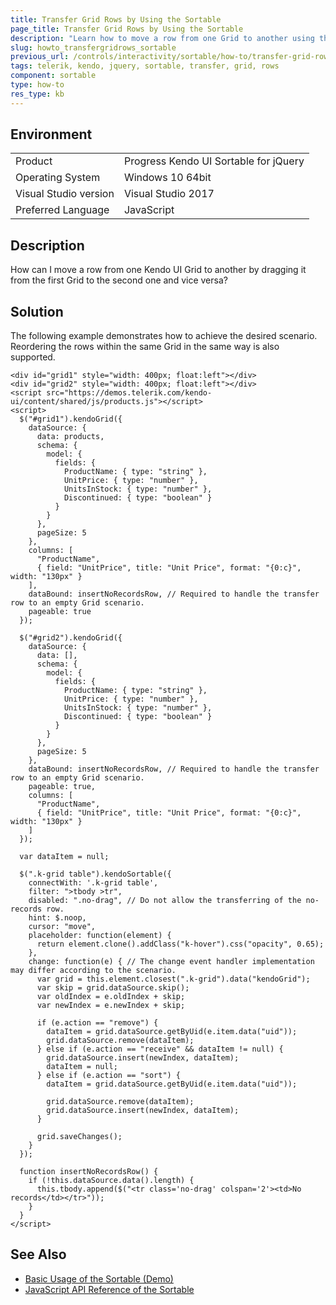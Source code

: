 ```yaml
---
title: Transfer Grid Rows by Using the Sortable
page_title: Transfer Grid Rows by Using the Sortable
description: "Learn how to move a row from one Grid to another using the Kendo UI Sortable widget."
slug: howto_transfergridrows_sortable
previous_url: /controls/interactivity/sortable/how-to/transfer-grid-rows
tags: telerik, kendo, jquery, sortable, transfer, grid, rows
component: sortable
type: how-to
res_type: kb
---
```


## Environment

<table>
 <tr>
  <td>Product</td>
  <td>Progress Kendo UI Sortable for jQuery</td>
 </tr>
 <tr>
  <td>Operating System</td>
  <td>Windows 10 64bit</td>
 </tr>
 <tr>
  <td>Visual Studio version</td>
  <td>Visual Studio 2017</td>
 </tr>
 <tr>
  <td>Preferred Language</td>
  <td>JavaScript</td>
 </tr>
</table>

## Description

How can I move a row from one Kendo UI Grid to another by dragging it from the first Grid to the second one and vice versa?

## Solution

The following example demonstrates how to achieve the desired scenario. Reordering the rows within the same Grid in the same way is also supported.

```dojo
<div id="grid1" style="width: 400px; float:left"></div>
<div id="grid2" style="width: 400px; float:left"></div>
<script src="https://demos.telerik.com/kendo-ui/content/shared/js/products.js"></script>
<script>
  $("#grid1").kendoGrid({
    dataSource: {
      data: products,
      schema: {
        model: {
          fields: {
            ProductName: { type: "string" },
            UnitPrice: { type: "number" },
            UnitsInStock: { type: "number" },
            Discontinued: { type: "boolean" }
          }
        }
      },
      pageSize: 5
    },
    columns: [
      "ProductName",
      { field: "UnitPrice", title: "Unit Price", format: "{0:c}", width: "130px" }
    ],
    dataBound: insertNoRecordsRow, // Required to handle the transfer row to an empty Grid scenario.
    pageable: true
  });

  $("#grid2").kendoGrid({
    dataSource: {
      data: [],
      schema: {
        model: {
          fields: {
            ProductName: { type: "string" },
            UnitPrice: { type: "number" },
            UnitsInStock: { type: "number" },
            Discontinued: { type: "boolean" }
          }
        }
      },
      pageSize: 5
    },
    dataBound: insertNoRecordsRow, // Required to handle the transfer row to an empty Grid scenario.
    pageable: true,
    columns: [
      "ProductName",
      { field: "UnitPrice", title: "Unit Price", format: "{0:c}", width: "130px" }
    ]
  });

  var dataItem = null;

  $(".k-grid table").kendoSortable({
    connectWith: '.k-grid table',
    filter: ">tbody >tr",
    disabled: ".no-drag", // Do not allow the transferring of the no-records row.
    hint: $.noop,
    cursor: "move",
    placeholder: function(element) {
      return element.clone().addClass("k-hover").css("opacity", 0.65);
    },
    change: function(e) { // The change event handler implementation may differ according to the scenario.
      var grid = this.element.closest(".k-grid").data("kendoGrid");
      var skip = grid.dataSource.skip();
      var oldIndex = e.oldIndex + skip;
      var newIndex = e.newIndex + skip;

      if (e.action == "remove") {
        dataItem = grid.dataSource.getByUid(e.item.data("uid"));
        grid.dataSource.remove(dataItem);
      } else if (e.action == "receive" && dataItem != null) {
        grid.dataSource.insert(newIndex, dataItem);
        dataItem = null;
      } else if (e.action == "sort") {
        dataItem = grid.dataSource.getByUid(e.item.data("uid"));

        grid.dataSource.remove(dataItem);
        grid.dataSource.insert(newIndex, dataItem);
      }

      grid.saveChanges();
    }
  });

  function insertNoRecordsRow() {
    if (!this.dataSource.data().length) {
      this.tbody.append($("<tr class='no-drag' colspan='2'><td>No records</td></tr>"));
    }
  }
</script>
```

## See Also

* [Basic Usage of the Sortable (Demo)](https://demos.telerik.com/kendo-ui/sortable/index)
* [JavaScript API Reference of the Sortable](/api/javascript/ui/sortable)
